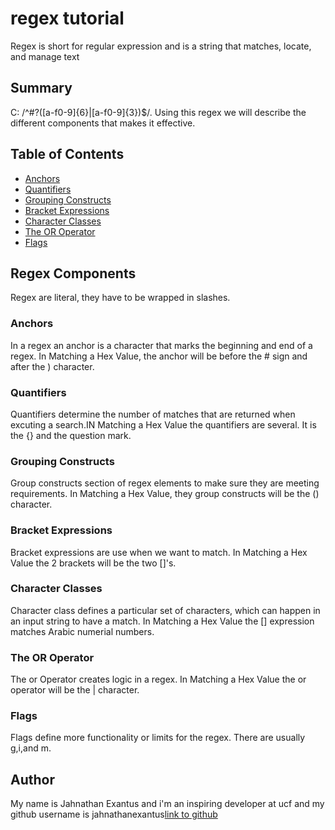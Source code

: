 # regex tutorial

Regex is short for regular expression and is a string that matches, locate, and manage text


## Summary

C: /^#?([a-f0-9]{6}|[a-f0-9]{3})$/. Using this regex we will describe the different components that makes it effective.


## Table of Contents

- [Anchors](#anchors)
- [Quantifiers](#quantifiers)
- [Grouping Constructs](#grouping-constructs)
- [Bracket Expressions](#bracket-expressions)
- [Character Classes](#character-classes)
- [The OR Operator](#the-or-operator)
- [Flags](#flags)


## Regex Components
Regex are literal, they have to be wrapped in slashes.
### Anchors
In a regex an anchor is a character that marks the beginning and end of a regex. In Matching a Hex Value, the anchor will be before the # sign and after the ) character.
### Quantifiers
Quantifiers determine the number of matches that are returned when excuting a search.IN Matching a Hex Value the  quantifiers are several. It is the {} and the question mark.
### Grouping Constructs
Group constructs section of regex elements to make sure they are meeting requirements. In Matching a Hex Value, they group constructs will be the () character.
### Bracket Expressions
Bracket expressions are use when we want to match. In Matching a Hex Value the 2 brackets will be the two []'s.
### Character Classes 
Character class defines a particular set of characters, which can happen in an input string to have a match. In Matching a Hex Value the [] expression matches Arabic numerial numbers.
### The OR Operator
The or Operator creates logic in a regex. In Matching a Hex Value the or operator will be the | character.
### Flags
Flags define more functionality or limits for the regex. There are usually g,i,and m.


## Author
My name is Jahnathan Exantus and i'm an inspiring developer at ucf and my github username is jahnathanexantus[link to github](https://github.com/jahnathanexantus?tab=repositories)

